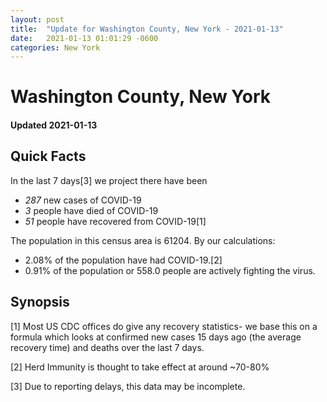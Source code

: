```yaml
---
layout: post
title:  "Update for Washington County, New York - 2021-01-13"
date:   2021-01-13 01:01:29 -0600
categories: New York
---
```


# Washington County, New York
#### Updated 2021-01-13

## Quick Facts

In the last 7 days[3] we project there have been
- *287* new cases of COVID-19
- *3* people have died of COVID-19
- *51* people have recovered from COVID-19[1]

The population in this census area is 61204. By our calculations:
- 2.08% of the population have had COVID-19.[2]
- 0.91% of the population or 558.0 people are actively fighting the virus.

## Synopsis




[1] Most US CDC offices do give any recovery statistics- we base this on a formula which looks at confirmed new cases
15 days ago (the average recovery time) and deaths over the last 7 days.

[2] Herd Immunity is thought to take effect at around ~70-80%

[3] Due to reporting delays, this data may be incomplete.
 
    